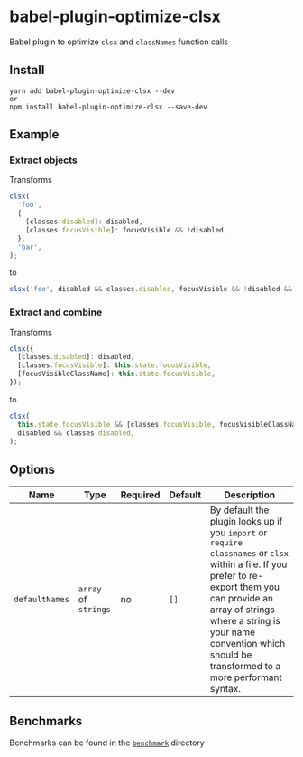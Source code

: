 # babel-plugin-optimize-clsx

Babel plugin to optimize `clsx` and `classNames` function calls

## Install

```
yarn add babel-plugin-optimize-clsx --dev
or
npm install babel-plugin-optimize-clsx --save-dev
```

## Example

### Extract objects

Transforms

```javascript
clsx(
  'foo',
  {
    [classes.disabled]: disabled,
    [classes.focusVisible]: focusVisible && !disabled,
  },
  'bar',
);
```

to

```javascript
clsx('foo', disabled && classes.disabled, focusVisible && !disabled && classes.focusVisible, 'bar');
```

### Extract and combine

Transforms

```javascript
clsx({
  [classes.disabled]: disabled,
  [classes.focusVisible]: this.state.focusVisible,
  [focusVisibleClassName]: this.state.focusVisible,
});
```

to

```javascript
clsx(
  this.state.focusVisible && [classes.focusVisible, focusVisibleClassName],
  disabled && classes.disabled,
);
```

## Options

| Name           | Type                 | Required | Default | Description                                                                                                                                                                                                                                                           |
| -------------- | -------------------- | -------- | ------- | --------------------------------------------------------------------------------------------------------------------------------------------------------------------------------------------------------------------------------------------------------------------- |
| `defaultNames` | `array` of `strings` | no       | `[]`    | By default the plugin looks up if you `import` or `require` `classnames` or `clsx` within a file. If you prefer to re-export them you can provide an array of strings where a string is your name convention which should be transformed to a more performant syntax. |

## Benchmarks

Benchmarks can be found in the [`benchmark`](/benchmark) directory
